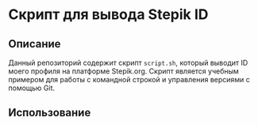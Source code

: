 # Скрипт для вывода Stepik ID

## Описание

Данный репозиторий содержит скрипт `script.sh`, который выводит ID моего профиля на платформе Stepik.org. Скрипт является учебным примером для работы с командной строкой и управления версиями с помощью Git.

## Использование

